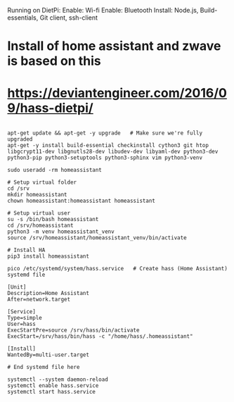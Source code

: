 Running on DietPi:
Enable: Wi-fi
Enable: Bluetooth
Install: Node.js, Build-essentials, Git client, ssh-client

# Install of home assistant and zwave is based on this
# https://deviantengineer.com/2016/09/hass-dietpi/


```

apt-get update && apt-get -y upgrade   # Make sure we're fully upgraded
apt-get -y install build-essential checkinstall cython3 git htop libgcrypt11-dev libgnutls28-dev libudev-dev libyaml-dev python3-dev python3-pip python3-setuptools python3-sphinx vim python3-venv

sudo useradd -rm homeassistant

# Setup virtual folder
cd /srv
mkdir homeassistant
chown homeassistant:homeassistant homeassistant

# Setup virtual user
su -s /bin/bash homeassistant 
cd /srv/homeassistant
python3 -m venv homeassistant_venv
source /srv/homeassistant/homeassistant_venv/bin/activate

# Install HA
pip3 install homeassistant

pico /etc/systemd/system/hass.service   # Create hass (Home Assistant) systemd file

[Unit]
Description=Home Assistant
After=network.target

[Service]
Type=simple
User=hass
ExecStartPre=source /srv/hass/bin/activate
ExecStart=/srv/hass/bin/hass -c "/home/hass/.homeassistant"

[Install]
WantedBy=multi-user.target

# End systemd file here

systemctl --system daemon-reload
systemctl enable hass.service
systemctl start hass.service















```
